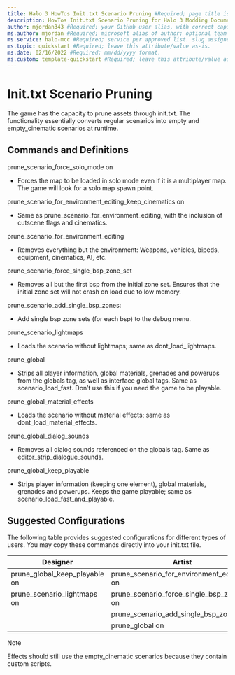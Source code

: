 ```yaml
---
title: Halo 3 HowTos Init.txt Scenario Pruning #Required; page title is displayed in search results. Include the brand.
description: HowTos Init.txt Scenario Pruning for Halo 3 Modding Documentation. #Required; article description that is displayed in search results. 
author: mjordan343 #Required; your GitHub user alias, with correct capitalization.
ms.author: mjordan #Required; microsoft alias of author; optional team alias.
ms.service: halo-mcc #Required; service per approved list. slug assigned by ACOM.
ms.topic: quickstart #Required; leave this attribute/value as-is.
ms.date: 02/16/2022 #Required; mm/dd/yyyy format.
ms.custom: template-quickstart #Required; leave this attribute/value as-is.
---
```


# Init.txt Scenario Pruning

The game has the capacity to prune assets through init.txt. The functionality essentially converts regular scenarios into empty and empty_cinematic scenarios at runtime.

## Commands and Definitions

prune_scenario_force_solo_mode on
- Forces the map to be loaded in solo mode even if it is a multiplayer map. The game will look for a solo map spawn point.

prune_scenario_for_environment_editing_keep_cinematics on
- Same as prune_scenario_for_environment_editing, with the inclusion of cutscene flags and cinematics.

prune_scenario_for_environment_editing
- Removes everything but the environment: Weapons, vehicles, bipeds, equipment, cinematics, AI, etc.

prune_scenario_force_single_bsp_zone_set
- Removes all but the first bsp from the initial zone set. Ensures that the initial zone set will not crash on load due to low memory.

prune_scenario_add_single_bsp_zones:
- Add single bsp zone sets (for each bsp) to the debug menu.

prune_scenario_lightmaps
- Loads the scenario without lightmaps; same as dont_load_lightmaps.

prune_global
- Strips all player information, global materials, grenades and powerups from the globals tag, as well as interface global tags. Same as scenario_load_fast. Don’t use this if you need the game to be playable.

prune_global_material_effects
- Loads the scenario without material effects; same as dont_load_material_effects.

prune_global_dialog_sounds
- Removes all dialog sounds referenced on the globals tag. Same as editor_strip_dialogue_sounds.

prune_global_keep_playable
- Strips player information (keeping one element), global materials, grenades and powerups. Keeps the game playable; same as scenario_load_fast_and_playable.

## Suggested Configurations

The following table provides suggested configurations for different types of users. You may copy these commands directly into your init.txt file.

|**Designer**|**Artist**|**Cinematics**|
|------------|----------|--------------|
|prune_global_keep_playable on|prune_scenario_for_environment_editing on|prune_scenario_for_environment_editing_keep_cinematics on|
|prune_scenario_lightmaps on|prune_scenario_force_single_bsp_zone_set on|prune_scenario_force_single_bsp_zone_set on|
|            |prune_scenario_add_single_bsp_zones on|prune_scenario_add_single_bsp_zones on|
|            |prune_global on|prune_global_keep_playable on|

> [!Note]
> Effects should still use the empty_cinematic scenarios because they contain custom scripts.
